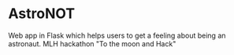 # AstroNOT
Web app in Flask which helps users to get a feeling about being an astronaut. MLH hackathon "To the moon and Hack"
